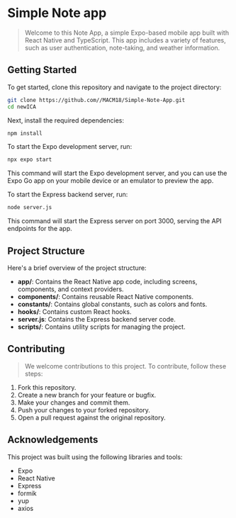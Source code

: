 # Simple Note app

> Welcome to this Note App, a simple Expo-based mobile app built with React Native and TypeScript. This app includes a variety of features, such as user authentication, note-taking, and weather information.

## Getting Started

To get started, clone this repository and navigate to the project directory:

```bash
git clone https://github.com//MACM18/Simple-Note-App.git
cd newICA
```

Next, install the required dependencies:

```bash
npm install
```

To start the Expo development server, run:

```bash
npx expo start
```

This command will start the Expo development server, and you can use the Expo Go app on your mobile device or an emulator to preview the app.

To start the Express backend server, run:

```bash
node server.js
```

This command will start the Express server on port 3000, serving the API endpoints for the app.

## Project Structure

Here's a brief overview of the project structure:

- **app/**: Contains the React Native app code, including screens, components, and context providers.
- **components/**: Contains reusable React Native components.
- **constants/**: Contains global constants, such as colors and fonts.
- **hooks/**: Contains custom React hooks.
- **server.js**: Contains the Express backend server code.
- **scripts/**: Contains utility scripts for managing the project.

## Contributing

> We welcome contributions to this project. To contribute, follow these steps:

1. Fork this repository.
2. Create a new branch for your feature or bugfix.
3. Make your changes and commit them.
4. Push your changes to your forked repository.
5. Open a pull request against the original repository.

## Acknowledgements

This project was built using the following libraries and tools:

- Expo
- React Native
- Express
- formik
- yup
- axios
